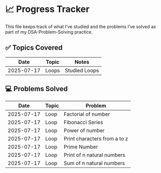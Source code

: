 # 📈 Progress Tracker
This file keeps track of what I’ve studied and the problems I’ve solved as part of my DSA-Problem-Solving practice.

## ✅ Topics Covered

| Date | Topic | Notes |
|------|-------|-------|
| 2025-07-17 | Loops | Studied Loops |


## 💻 Problems Solved

| Date | Topic | Problem |
|------|-------|---------|
| 2025-07-17 | Loop | Factorial of number |
| 2025-07-17 | Loop | Fibonacci Series |
| 2025-07-17 | Loop | Power of number |
| 2025-07-17 | Loop | Print characters from a to z |
| 2025-07-17 | Loop | Prime Number |
| 2025-07-17 | Loop | Print of n natural numbers |
| 2025-07-17 | Loop | Sum of n natural numbers |